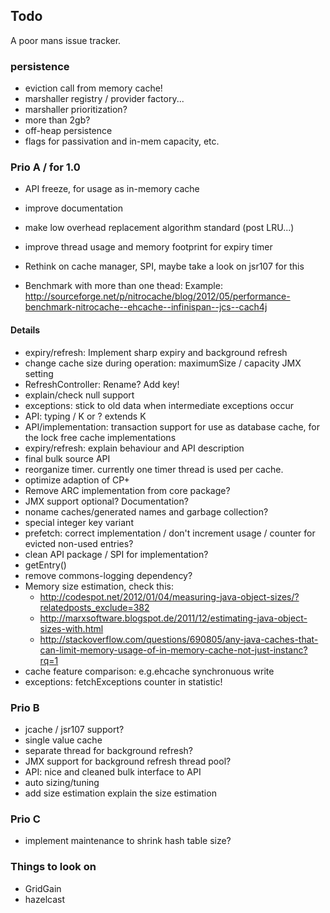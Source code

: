 ## Todo

A poor mans issue tracker.

### persistence

  * eviction call from memory cache!
  * marshaller registry / provider factory...
  * marshaller prioritization?
  * more than 2gb?
  * off-heap persistence
  * flags for passivation and in-mem capacity, etc.

### Prio A / for 1.0

  * API freeze, for usage as in-memory cache
  * improve documentation
  * make low overhead replacement algorithm standard (post LRU...)
  * improve thread usage and memory footprint for expiry timer
  * Rethink on cache manager, SPI, maybe take a look on jsr107 for this

  * Benchmark with more than one thead:
    Example: http://sourceforge.net/p/nitrocache/blog/2012/05/performance-benchmark-nitrocache--ehcache--infinispan--jcs--cach4j

#### Details

  * expiry/refresh: Implement sharp expiry and background refresh
  * change cache size during operation: maximumSize / capacity JMX setting
  * RefreshController: Rename? Add key!
  * explain/check null support
  * exceptions: stick to old data when intermediate exceptions occur
  * API: typing / K or ? extends K
  * API/implementation: transaction support for use as database cache, for the lock free cache implementations
  * expiry/refresh: explain behaviour and API description
  * final bulk source API
  * reorganize timer. currently one timer thread is used per cache.
  * optimize adaption of CP+
  * Remove ARC implementation from core package?
  * JMX support optional? Documentation?
  * noname caches/generated names and garbage collection?
  * special integer key variant
  * prefetch: correct implementation / don't increment usage / counter for evicted non-used entries?
  * clean API package / SPI for implementation?
  * getEntry()
  * remove commons-logging dependency?
  * Memory size estimation, check this:
    * http://codespot.net/2012/01/04/measuring-java-object-sizes/?relatedposts_exclude=382
    * http://marxsoftware.blogspot.de/2011/12/estimating-java-object-sizes-with.html
    * http://stackoverflow.com/questions/690805/any-java-caches-that-can-limit-memory-usage-of-in-memory-cache-not-just-instanc?rq=1
  * cache feature comparison: e.g.ehcache synchronuous write
  * exceptions: fetchExceptions counter in statistic!

### Prio B

  * jcache / jsr107 support?
  * single value cache
  * separate thread for background refresh?
  * JMX support for background refresh thread pool?
  * API: nice and cleaned bulk interface to API
  * auto sizing/tuning
  * add size estimation explain the size estimation

### Prio C

  * implement maintenance to shrink hash table size?

### Things to look on

  * GridGain
  * hazelcast
